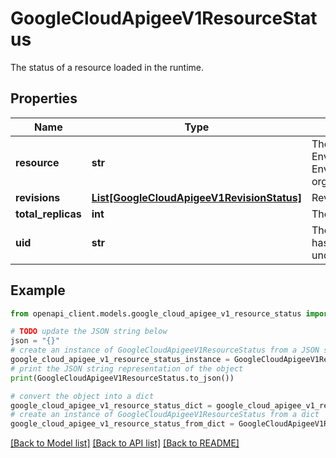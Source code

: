 # GoogleCloudApigeeV1ResourceStatus

The status of a resource loaded in the runtime.

## Properties

Name | Type | Description | Notes
------------ | ------------- | ------------- | -------------
**resource** | **str** | The resource name. Currently only two resources are supported: EnvironmentGroup - organizations/{org}/envgroups/{envgroup} EnvironmentConfig - organizations/{org}/environments/{environment}/deployedConfig | [optional] 
**revisions** | [**List[GoogleCloudApigeeV1RevisionStatus]**](GoogleCloudApigeeV1RevisionStatus.md) | Revisions of the resource currently deployed in the instance. | [optional] 
**total_replicas** | **int** | The total number of replicas that should have this resource. | [optional] 
**uid** | **str** | The uid of the resource. In the unexpected case that the instance has multiple uids for the same name, they should be reported under separate ResourceStatuses. | [optional] 

## Example

```python
from openapi_client.models.google_cloud_apigee_v1_resource_status import GoogleCloudApigeeV1ResourceStatus

# TODO update the JSON string below
json = "{}"
# create an instance of GoogleCloudApigeeV1ResourceStatus from a JSON string
google_cloud_apigee_v1_resource_status_instance = GoogleCloudApigeeV1ResourceStatus.from_json(json)
# print the JSON string representation of the object
print(GoogleCloudApigeeV1ResourceStatus.to_json())

# convert the object into a dict
google_cloud_apigee_v1_resource_status_dict = google_cloud_apigee_v1_resource_status_instance.to_dict()
# create an instance of GoogleCloudApigeeV1ResourceStatus from a dict
google_cloud_apigee_v1_resource_status_from_dict = GoogleCloudApigeeV1ResourceStatus.from_dict(google_cloud_apigee_v1_resource_status_dict)
```
[[Back to Model list]](../README.md#documentation-for-models) [[Back to API list]](../README.md#documentation-for-api-endpoints) [[Back to README]](../README.md)


